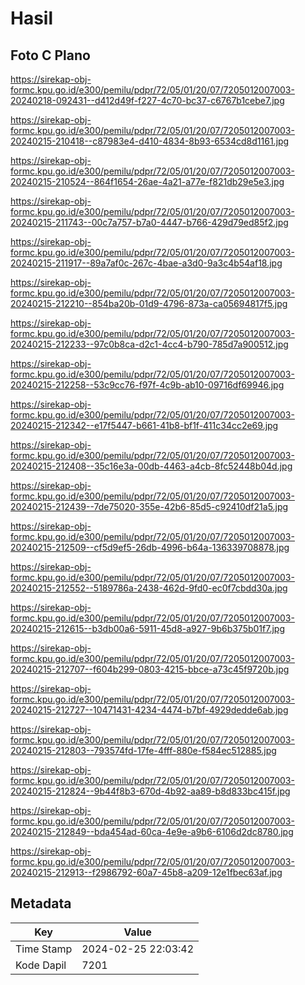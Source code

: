 # Hasil

## Foto C Plano

https://sirekap-obj-formc.kpu.go.id/e300/pemilu/pdpr/72/05/01/20/07/7205012007003-20240218-092431--d412d49f-f227-4c70-bc37-c6767b1cebe7.jpg

https://sirekap-obj-formc.kpu.go.id/e300/pemilu/pdpr/72/05/01/20/07/7205012007003-20240215-210418--c87983e4-d410-4834-8b93-6534cd8d1161.jpg

https://sirekap-obj-formc.kpu.go.id/e300/pemilu/pdpr/72/05/01/20/07/7205012007003-20240215-210524--864f1654-26ae-4a21-a77e-f821db29e5e3.jpg

https://sirekap-obj-formc.kpu.go.id/e300/pemilu/pdpr/72/05/01/20/07/7205012007003-20240215-211743--00c7a757-b7a0-4447-b766-429d79ed85f2.jpg

https://sirekap-obj-formc.kpu.go.id/e300/pemilu/pdpr/72/05/01/20/07/7205012007003-20240215-211917--89a7af0c-267c-4bae-a3d0-9a3c4b54af18.jpg

https://sirekap-obj-formc.kpu.go.id/e300/pemilu/pdpr/72/05/01/20/07/7205012007003-20240215-212210--854ba20b-01d9-4796-873a-ca05694817f5.jpg

https://sirekap-obj-formc.kpu.go.id/e300/pemilu/pdpr/72/05/01/20/07/7205012007003-20240215-212233--97c0b8ca-d2c1-4cc4-b790-785d7a900512.jpg

https://sirekap-obj-formc.kpu.go.id/e300/pemilu/pdpr/72/05/01/20/07/7205012007003-20240215-212258--53c9cc76-f97f-4c9b-ab10-09716df69946.jpg

https://sirekap-obj-formc.kpu.go.id/e300/pemilu/pdpr/72/05/01/20/07/7205012007003-20240215-212342--e17f5447-b661-41b8-bf1f-411c34cc2e69.jpg

https://sirekap-obj-formc.kpu.go.id/e300/pemilu/pdpr/72/05/01/20/07/7205012007003-20240215-212408--35c16e3a-00db-4463-a4cb-8fc52448b04d.jpg

https://sirekap-obj-formc.kpu.go.id/e300/pemilu/pdpr/72/05/01/20/07/7205012007003-20240215-212439--7de75020-355e-42b6-85d5-c92410df21a5.jpg

https://sirekap-obj-formc.kpu.go.id/e300/pemilu/pdpr/72/05/01/20/07/7205012007003-20240215-212509--cf5d9ef5-26db-4996-b64a-136339708878.jpg

https://sirekap-obj-formc.kpu.go.id/e300/pemilu/pdpr/72/05/01/20/07/7205012007003-20240215-212552--5189786a-2438-462d-9fd0-ec0f7cbdd30a.jpg

https://sirekap-obj-formc.kpu.go.id/e300/pemilu/pdpr/72/05/01/20/07/7205012007003-20240215-212615--b3db00a6-5911-45d8-a927-9b6b375b01f7.jpg

https://sirekap-obj-formc.kpu.go.id/e300/pemilu/pdpr/72/05/01/20/07/7205012007003-20240215-212707--f604b299-0803-4215-bbce-a73c45f9720b.jpg

https://sirekap-obj-formc.kpu.go.id/e300/pemilu/pdpr/72/05/01/20/07/7205012007003-20240215-212727--10471431-4234-4474-b7bf-4929dedde6ab.jpg

https://sirekap-obj-formc.kpu.go.id/e300/pemilu/pdpr/72/05/01/20/07/7205012007003-20240215-212803--793574fd-17fe-4fff-880e-f584ec512885.jpg

https://sirekap-obj-formc.kpu.go.id/e300/pemilu/pdpr/72/05/01/20/07/7205012007003-20240215-212824--9b44f8b3-670d-4b92-aa89-b8d833bc415f.jpg

https://sirekap-obj-formc.kpu.go.id/e300/pemilu/pdpr/72/05/01/20/07/7205012007003-20240215-212849--bda454ad-60ca-4e9e-a9b6-6106d2dc8780.jpg

https://sirekap-obj-formc.kpu.go.id/e300/pemilu/pdpr/72/05/01/20/07/7205012007003-20240215-212913--f2986792-60a7-45b8-a209-12e1fbec63af.jpg


## Metadata

| Key        | Value               |
| ---------- | ------------------- |
| Time Stamp | 2024-02-25 22:03:42 |
| Kode Dapil | 7201                |




